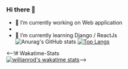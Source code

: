 ### Hi there 👋
- 🔭 I’m currently working on Web application <br/>
- 
- 🌱 I’m currently learning Django / ReactJs <br/>
![Anurag's GitHub stats](https://github-readme-stats.vercel.app/api?username=na0495&count_private=true&theme=react)
[![Top Langs](https://github-readme-stats.vercel.app/api/top-langs/?username=na0495&layout=compact)](https://github.com/na0495/github-readme-stats)


<--!# Wakatime-Stats <br />
[![willianrod's wakatime stats](https://github-readme-stats.vercel.app/api/wakatime?username=na0495)](https://github.com/na0495/github-readme-stats)-->
